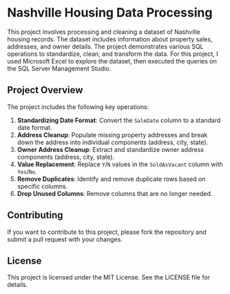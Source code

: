 # Nashville Housing Data Processing

This project involves processing and cleaning a dataset of Nashville housing records. The dataset includes information about property sales, addresses, and owner details. The project demonstrates various SQL operations to standardize, clean, and transform the data. For this project, I used Microsoft Excel to explore the dataset, then executed the queries on the SQL Server Management Studio.

## Project Overview

The project includes the following key operations:

1. **Standardizing Date Format**: Convert the `SaleDate` column to a standard date format.
2. **Address Cleanup**: Populate missing property addresses and break down the address into individual components (address, city, state).
3. **Owner Address Cleanup**: Extract and standardize owner address components (address, city, state).
4. **Value Replacement**: Replace `Y`/`N` values in the `SoldAsVacant` column with `Yes`/`No`.
5. **Remove Duplicates**: Identify and remove duplicate rows based on specific columns.
6. **Drop Unused Columns**: Remove columns that are no longer needed.

## Contributing
If you want to contribute to this project, please fork the repository and submit a pull request with your changes.

## License
This project is licensed under the MIT License. See the LICENSE file for details.

